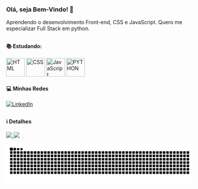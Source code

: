 ### Olá, seja Bem-Vindo! 👋
Aprendendo o desenvolvimento Front-end, CSS e JavaScript. Quero me especializar Full Stack em python.

##

#### 📚 Estudando:

<div display="inline">
 <img width="50" height="50" src="https://cdn.jsdelivr.net/gh/devicons/devicon@latest/icons/html5/html5-original.svg" title="HTML"/>
 <img width="50" height="50" src="https://cdn.jsdelivr.net/gh/devicons/devicon@latest/icons/css3/css3-original.svg" title="CSS" />
 <img width="50" height="50" src="https://cdn.jsdelivr.net/gh/devicons/devicon@latest/icons/javascript/javascript-original.svg" title="JavaScript" />
 <img width="50" height="50" src="https://cdn.jsdelivr.net/gh/devicons/devicon@latest/icons/python/python-original.svg" title="PYTHON" />
</div>


#### 💻 Minhas Redes

<a href="https://www.linkedin.com/in/douglas-cristian-3a6602354/" target="_blank">
<img src="https://img.shields.io/badge/linkedin-%230077B5.svg?style=for-the-badge&logo=linkedin&logoColor=white" title="LinkedIn">
</a>

##

#### ℹ️ Detalhes

<div>
  <a href="https://github.com/douglaasdg">
   <img height="180cm" src="https://github-readme-stats.vercel.app/api?username=douglaasdg&show_icons=true&theme=midnight-purple&include_all_commits=true&count_private=true" />
   <img height="180cm" src="https://github-readme-stats.vercel.app/api/top-langs/?username=douglaasdg&layout=compact&langs_count=16&theme=midnight-purple&show_icons=true" />
</div>

![Snake animation](https://github.com/douglaasdg/douglaasdg/blob/output/github-contribution-grid-snake.svg)
